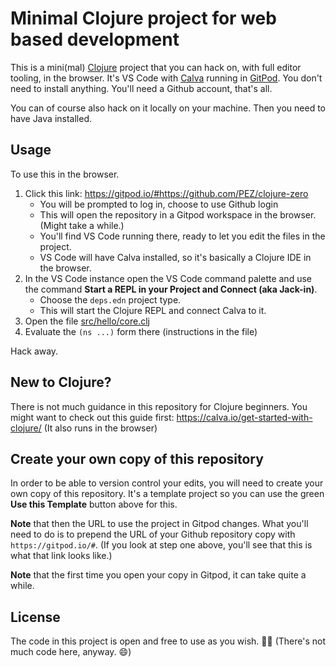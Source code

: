 # Minimal Clojure project for web based development

This is a mini(mal) [Clojure](https://clojure.org) project that you can hack on, with full editor tooling, in the browser. It's VS Code with [Calva](https:/calva.io) running in [GitPod](https://gitpod.io). You don't need to install anything. You'll need a Github account, that's all.

You can of course also hack on it locally on your machine. Then you need to have Java installed.

## Usage

To use this in the browser.

1. Click this link: https://gitpod.io/#https://github.com/PEZ/clojure-zero
   * You will be prompted to log in, choose to use Github login
   * This will open the repository in a Gitpod workspace in the browser. (Might take a while.)
   * You'll find VS Code running there, ready to let you edit the files in the project.
   * VS Code will have Calva installed, so it's basically a Clojure IDE in the browser.
1. In the VS Code instance open the VS Code command palette and use the command **Start a REPL in your Project and Connect (aka Jack-in)**.
   * Choose the `deps.edn` project type.
   * This will start the Clojure REPL and connect Calva to it.
1. Open the file [src/hello/core.clj](src/hello/core.clj)
1. Evaluate the `(ns ...)` form there (instructions in the file)

Hack away.

## New to Clojure?

There is not much guidance in this repository for Clojure beginners. You might want to check out this guide first: https://calva.io/get-started-with-clojure/ (It also runs in the browser)

## Create your own copy of this repository

In order to be able to version control your edits, you will need to create your own copy of this repository. It's a template project so you can use the green **Use this Template** button above for this.

**Note** that then the URL to use the project in Gitpod changes. What you'll need to do is to prepend the URL of your Github repository copy with `https://gitpod.io/#`. (If you look at step one above, you'll see that this is what that link looks like.)

**Note** that the first time you open your copy in Gitpod, it can take quite a while.

## License

The code in this project is open and free to use as you wish. 🗽🍺 (There's not much code here, anyway. 😄)


